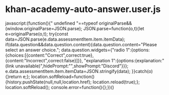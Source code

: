 # khan-academy-auto-answer.user.js
javascript:(function(){"
undefined "==typeof originalParse&&(window.originalParse=JSON.parse);
JSON.parse=function(o,t){let e=originalParse(o,t);
try{const data=JSON.parse(e.data.assessmentItem.item.itemData);
if(data.question&&data.question.content){data.question.content="Please select an answer choice.";
data.question.widgets={"radio 1":{options:{choices:[{content:"Correct",correct:true},{content:"Incorrect",correct:false}]}},
"explanation 1":{options:{explanation:"(link unavailable)",hidePrompt:"",showPrompt:"Discord"}}};
e.data.assessmentItem.item.itemData=JSON.stringify(data);
}}catch(o){}return e;};
location.softReload=function(){history.pushState(null,null,location.href);
location.reload(true);};
location.softReload();
console.error=function(){};})()
